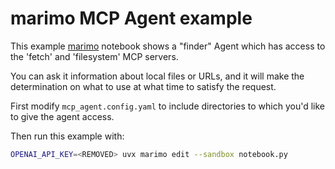 # marimo MCP Agent example

This example [marimo](https://github.com/marimo-team/marimo) notebook shows a
"finder" Agent which has access to the 'fetch' and 'filesystem' MCP servers.

You can ask it information about local files or URLs, and it will make the
determination on what to use at what time to satisfy the request.

First modify `mcp_agent.config.yaml` to include directories to which
you'd like to give the agent access.

Then run this example with:

```bash
OPENAI_API_KEY=<REMOVED> uvx marimo edit --sandbox notebook.py
```

